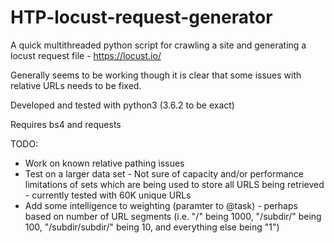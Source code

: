 # HTP-locust-request-generator

A quick multithreaded python script for crawling a site and generating a locust request file - https://locust.io/

Generally seems to be working though it is clear that some issues with relative URLs needs to be fixed.

Developed and tested with python3 (3.6.2 to be exact)

Requires bs4 and requests

TODO:

* Work on known relative pathing issues
* Test on a larger data set - Not sure of capacity and/or performance limitations of sets which are being used to store all URLS being retrieved - currently tested with 60K unique URLs
* Add some intelligence to weighting (paramter to @task) - perhaps based on number of URL segments (i.e. "/" being 1000, "/subdir/" being 100, "/subdir/subdir/" being 10, and everything else being "1")


